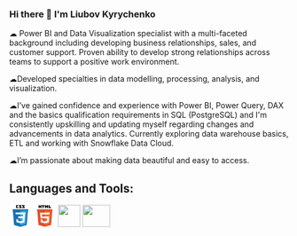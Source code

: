 ### Hi there 👋 I'm Liubov Kyrychenko



☁ Power BI and Data Visualization specialist with a multi-faceted background including developing
business relationships, sales, and customer support. Proven ability to develop strong relationships
across teams to support a positive work environment.

☁Developed specialties in data modelling, processing, analysis, and visualization.

☁I’ve gained confidence and experience with Power BI, Power Query, DAX and the basics
qualification requirements in SQL (PostgreSQL) and I&#39;m consistently upskilling and updating myself
regarding changes and advancements in data analytics. Currently exploring data warehouse basics,
ETL and working with Snowflake Data Cloud.

☁I’m passionate about making data beautiful and easy to access.


 
 
 
 
 
<!--  <h2>Contact me</h2>

 📧 To reach me, please contact me on LinkedIn or Email:
 
 <p><a href="https://www.linkedin.com/in/liubov-kyrychenko" target="_blank">LinkedIn</a> | <a href="mailto:liubov.kyrychenko.work@gmail.com" target="_blank">Email</a></p> -->
 <h2>Languages and Tools:</h2>
 <p align="left" dir="auto">
 <a title="CSS3" href="https://www.w3schools.com/css/" rel="nofollow"><img src="https://raw.githubusercontent.com/devicons/devicon/master/icons/css3/css3-original-wordmark.svg" alt="css3" width="40" height="40" style="max-width: 100%;"></a>
 <a title="HTML5" href="https://www.w3.org/html/" rel="nofollow"><img src="https://raw.githubusercontent.com/devicons/devicon/master/icons/html5/html5-original-wordmark.svg" alt="html5" width="40" height="40" style="max-width: 100%;"></a>
 <a title="Power BI" href="https://powerbi.microsoft.com/en-ie/" rel="nofollow"><img width="40" height="40" style="max-width: 100%; alt="New Power BI Logo" src="https://upload.wikimedia.org/wikipedia/commons/thumb/c/cf/New_Power_BI_Logo.svg/512px-New_Power_BI_Logo.svg.png"></a>
  <a title="SQL"   href="https://cdn.jsdelivr.net/gh/devicons/devicon@v2.15.1/devicon.min.css" rel="nofollow"><img width="50" height="40" style="max-width: 100%; alt="SQL" src="https://cdn.jsdelivr.net/gh/devicons/devicon/icons/mysql/mysql-original.svg"></a>
</p>



          
  <!--
**liubovkyry/liubovkyry** is a ✨ _special_ ✨ repository because its `README.md` (this file) appears on your GitHub profile.

Here are some ideas to get you started:

- 🔭 I'm currently working on building up my GitHub Profile with Data Visualization projects.
- 🌱 I’m currently learning basics of Data Visualization, Modeling data in Power BI, DAX functions in Power BI.
- 👯 I’m looking to collaborate on any of the presented data visualization projects or open to ther projects.
- 🤔 I’m looking for help with ...
- 💬 Ask me about ...
- 📫 How to reach me:

- 😄 Pronouns: ...
- ⚡ Fun fact: ...
-->
